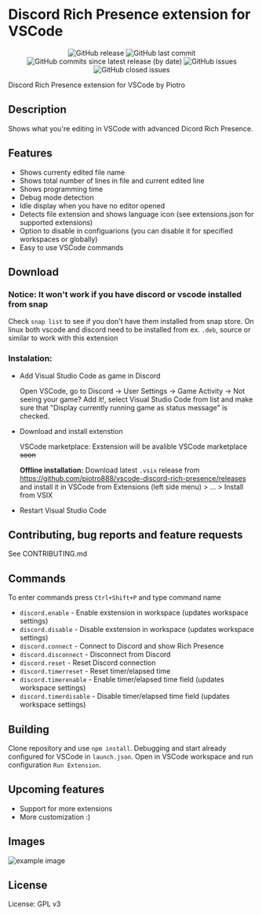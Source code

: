 # Discord Rich Presence extension for VSCode

<p align="center">
  <img alt="GitHub release" src="https://img.shields.io/github/v/release/piotro888/vscode-discord-rich-presence">
  <img alt="GitHub last commit" src="https://img.shields.io/github/last-commit/piotro888/vscode-discord-rich-presence/dev?color=blue">
  <img alt="GitHub commits since latest release (by date)" src="https://img.shields.io/github/commits-since/piotro888/vscode-discord-rich-presence/latest/dev?label=commits%40dev%20since%20%20latest%20release">
  <img alt="GitHub issues" src="https://img.shields.io/github/issues/piotro888/vscode-discord-rich-presence">
  <img alt="GitHub closed issues" src="https://img.shields.io/github/issues-closed/piotro888/vscode-discord-rich-presence?color=green">
</p>

Discord Rich Presence extension for VSCode by Piotro

## Description

Shows what you're editing in VSCode with advanced Dicord Rich Presence.

## Features
* Shows currenty edited file name
* Shows total number of lines in file and current edited line
* Shows programming time
* Debug mode detection
* Idle display when you have no editor opened
* Detects file extension and shows language icon (see extensions.json for supported extensions)
* Option to disable in configuarions (you can disable it for specified workspaces or globally)
* Easy to use VSCode commands

## Download
### Notice: It won't work if you have discord or vscode installed from snap
Check `snap list` to see if you don't have them installed from snap store. On linux both vscode and discord need to be installed from ex. `.deb`, source or similar to work with this extension

### Instalation:
* Add Visual Studio Code as game in Discord

    Open VSCode, go to Discord -> User Settings -> Game Activity -> Not seeing your game? Add it!, select Visual Studio Code from list and make sure that "Display currently running game as status message" is checked.
 
* Download and install extenstion
 
  VSCode marketplace: Exstension will be avalible VSCode marketplace ~~soon~~
     
  **Offline installation:**
     Download latest `.vsix` release from https://github.com/piotro888/vscode-discord-rich-presence/releases and install it in VSCode from Extensions (left side menu) > ... > Install from VSIX
* Restart Visual Studio Code

## Contributing, bug reports and feature requests
See CONTRIBUTING.md

## Commands
To enter commands press `Ctrl+Shift+P` and type command name
* `discord.enable` - Enable exstension in workspace (updates workspace settings)
* `discord.disable` - Disable exstension in workspace (updates workspace settings)
* `discord.connect` - Connect to Discord and show Rich Presence
* `discord.disconnect` - Disconnect from Discord
* `discord.reset` - Reset Discord connection
* `discord.timerreset` - Reset timer/elapsed time
* `discord.timerenable` - Enable timer/elapsed time field (updates workspace settings)
* `discord.timerdisable` - Disable timer/elapsed time field (updates workspace settings)

## Building
Clone repository and use `npm install`. Debugging and start already configured for VSCode in `launch.json`. Open in VSCode workspace and run configuration `Run Extension`.

## Upcoming features
* Support for more extensions
* More customization :)

## Images
![example image](https://github.com/piotro888/vscode-discord-rich-presence/blob/master/images/example.png?raw=true)

## License
License: GPL v3
